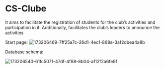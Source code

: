 # CS-Clube


 It aims to facilitate the registration of students for the club’s activities and participation in it. Additionally, facilitates the club’s leaders to announce the activities
 
 
 
Start page: 
![173206469-7ff25a7c-26d1-4ec1-869a-3af2dbea4a8b](https://user-images.githubusercontent.com/79336646/175770068-aa2f21ca-7023-4042-bbda-16987f9a05ff.png)

Database schema:

![173206540-61fc5071-47df-4f88-8b04-a112f2a6fe9f](https://user-images.githubusercontent.com/79336646/175770107-1aef85d9-6cdc-478c-93b7-fa9e3577c749.png)

